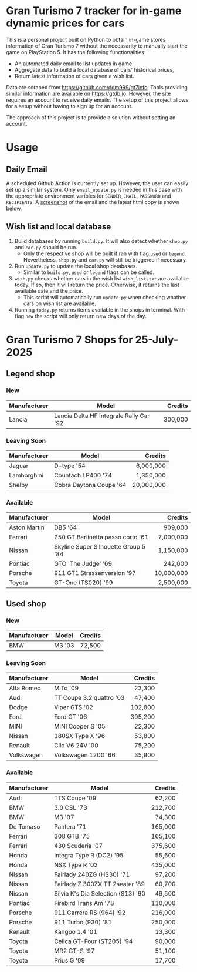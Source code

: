 # Gran Turismo 7 tracker for in-game dynamic prices for cars

This is a personal project built on Python to obtain in-game stores information of Gran Turismo 7 without the necessarity to manually start the game on PlayStation 5. It has the following functionalities:

- An automated daily email to list updates in game.
- Aggregate data to build a local database of cars' historical prices,
- Return latest information of cars given a wish list.

Data are scraped from https://github.com/ddm999/gt7info. Tools providing similar information are available on https://gtdb.io. However, the site requires an account to receive daily emails. The setup of this project allows for a setup without having to sign up for an account.

The approach of this project is to provide a solution without setting an account.

# Usage

## Daily Email

A scheduled Github Action is currently set up. However, the user can easily set up a similar system. Only `email_update.py` is needed in this case with the appropriate environment varibles for `SENDER_EMAIL`, `PASSWORD` and `RECIPIENTS`. A [screenshot](https://raw.githubusercontent.com/marcohoucheng/Gran-Turismo-7-Price-Tracker/main/data/email_screenshot.png) of the email and the latest html copy is shown below.

## Wish list and local database

1. Build databases by running `build.py`. It will also detect whether `shop.py` and `car.py` should be run.
    - Only the respective shop will be built if ran with flag `used` or `legend`. Nevertheless, `shop.py` and `car.py` will still be triggered if necessary.
2. Run `update.py` to update the local shop databases.
    - Similar to `build.py`, `used` or `legend` flags can be called.
3. `wish.py` checks whether cars in the wish list `wish_list.txt` are available today. If so, then it will return the price. Otherwise, it returns the last available date and the price.
    - This script will automatically run `update.py` when checking whather cars on wish list are available.
4. Running `today.py` returns items available in the shops in terminal. With flag `new` the script will only return new days of the day.


# Gran Turismo 7 Shops for 25-July-2025



## Legend shop

### New
 | Manufacturer | Model | Credits |
 | --- | --- | --: |
|Lancia|Lancia Delta HF Integrale Rally Car '92|300,000|

### Leaving Soon
 | Manufacturer | Model | Credits |
 | --- | --- | --: |
|Jaguar|D-type '54|6,000,000|
|Lamborghini|Countach LP400 '74|1,350,000|
|Shelby|Cobra Daytona Coupe '64|20,000,000|

### Available
 | Manufacturer | Model | Credits |
 | --- | --- | --: |
|Aston Martin|DB5 '64|909,000|
|Ferrari|250 GT Berlinetta passo corto '61|7,000,000|
|Nissan|Skyline Super Silhouette Group 5 '84|1,150,000|
|Pontiac|GTO 'The Judge' '69|242,000|
|Porsche|911 GT1 Strassenversion '97|10,000,000|
|Toyota|GT-One (TS020) '99|2,500,000|


## Used shop

### New
 | Manufacturer | Model | Credits |
 | --- | --- | --: |
|BMW|M3 '03|72,500|

### Leaving Soon
 | Manufacturer | Model | Credits |
 | --- | --- | --: |
|Alfa Romeo|MiTo '09|23,300|
|Audi|TT Coupe 3.2 quattro '03|47,400|
|Dodge|Viper GTS '02|102,800|
|Ford|Ford GT '06|395,200|
|MINI|MINI Cooper S '05|22,300|
|Nissan|180SX Type X '96|53,800|
|Renault|Clio V6 24V '00|75,200|
|Volkswagen|Volkswagen 1200 '66|35,900|

### Available
 | Manufacturer | Model | Credits |
 | --- | --- | --: |
|Audi|TTS Coupe '09|62,200|
|BMW|3.0 CSL '73|212,700|
|BMW|M3 '07|74,300|
|De Tomaso|Pantera '71|165,000|
|Ferrari|308 GTB '75|165,100|
|Ferrari|430 Scuderia '07|375,600|
|Honda|Integra Type R (DC2) '95|55,600|
|Honda|NSX Type R '02|435,000|
|Nissan|Fairlady 240ZG (HS30) '71|97,200|
|Nissan|Fairlady Z 300ZX TT 2seater '89|60,700|
|Nissan|Silvia K's Dia Selection (S13) '90|49,500|
|Pontiac|Firebird Trans Am '78|110,000|
|Porsche|911 Carrera RS (964) '92|216,000|
|Porsche|911 Turbo (930) '81|250,000|
|Renault|Kangoo 1.4 '01|13,300|
|Toyota|Celica GT-Four (ST205) '94|90,000|
|Toyota|MR2 GT-S '97|51,100|
|Toyota|Prius G '09|17,700|
